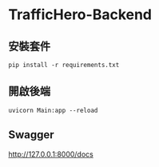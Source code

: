 # TrafficHero-Backend

## 安裝套件
```
pip install -r requirements.txt
```

## 開啟後端
```
uvicorn Main:app --reload
```

## Swagger
http://127.0.0.1:8000/docs
